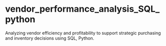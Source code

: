 # vendor_performance_analysis_SQL_python
Analyzing vendor efficiency and profitability to support strategic purchasing and inventory decisions using SQL, Python.
